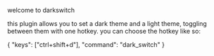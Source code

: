 welcome to darkswitch

this plugin allows you to set a dark theme and a light theme, toggling between them with one hotkey. you can choose the hotkey like so:

{
    "keys": ["ctrl+shift+d"],
    "command": "dark_switch"
}